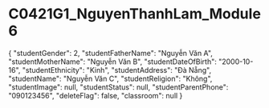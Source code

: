 # C0421G1_NguyenThanhLam_Module6

{
        "studentGender": 2,
        "studentFatherName": "Nguyễn Văn A",
        "studentMotherName": "Nguyễn Văn B",
        "studentDateOfBirth": "2000-10-16",
        "studentEthnicity": "Kinh",
        "studentAddress": "Đà Nẵng",
        "studentName": "Nguyễn Văn C",
        "studentReligion": "Không",
        "studentImage": null,
        "studentStatus": null,
        "studentParentPhone": "090123456",
        "deleteFlag": false,
        "classroom": null
    }
